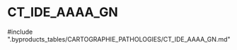 # CT_IDE_AAAA_GN

<!-- ATTENTION : Ne pas supprimer ou modifier la ligne ci-dessous -->
#include ".byproducts_tables/CARTOGRAPHIE_PATHOLOGIES/CT_IDE_AAAA_GN.md"
<!-- ATTENTION : Ne pas supprimer ou modifier la ligne ci-dessus -->

